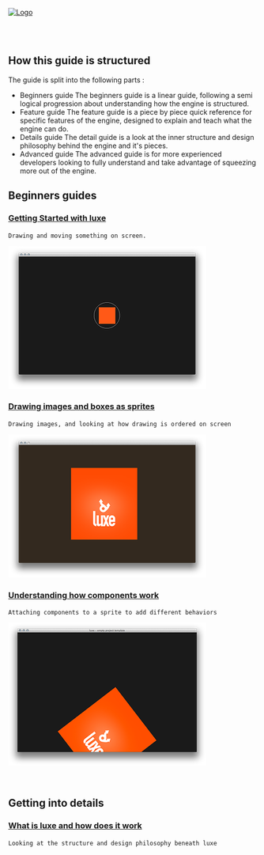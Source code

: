 
[![Logo](http://luxeengine.com/images/logo.png)](index.html)

<br/>
<br/>

## How this guide is structured
	
The guide is split into the following parts :

- Beginners guide 
   The beginners guide is a linear guide, following a semi logical progression about understanding how the engine is structured.
- Feature guide 
   The feature guide is a piece by piece quick reference for specific features of the engine, designed to explain and teach what the engine can do.
- Details guide
   The detail guide is a look at the inner structure and design philosophy behind the engine and it's pieces.
- Advanced guide
   The advanced guide is for more experienced developers looking to fully understand and take advantage of squeezing more out of the engine.

## Beginners guides

### [ Getting Started with luxe ](guide.gettingstarted.html)
	Drawing and moving something on screen.
[ ![getting started guide screenshot](images/guide.gettingstarted.png) ](guide.gettingstarted.html)

### [ Drawing images and boxes as sprites ](guide.sprites.html)
	Drawing images, and looking at how drawing is ordered on screen
[ ![sprites guide screenshot](images/guide.sprites.png) ](guide.sprites.html)

### [ Understanding how components work ](guide.basiccomponents.html)
	Attaching components to a sprite to add different behaviors
[ ![components guide screenshot](images/guide.basiccomponents.png) ](guide.basiccomponents.html)


&nbsp;

## Getting into details
 

### [ What is luxe and how does it work ](guide.understandingluxe.html)
	Looking at the structure and design philosophy beneath luxe



&nbsp;   
&nbsp;   
&nbsp;   

